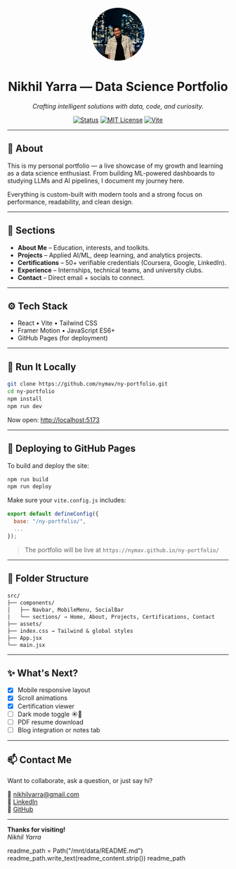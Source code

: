 
<p align="center">
  <img src="./public/pfp1.jpg" width="120" alt="Nikhil Yarra" style="border-radius: 9999px;" />
</p>

<h1 align="center">Nikhil Yarra — Data Science Portfolio</h1>

<p align="center">
  <em>Crafting intelligent solutions with data, code, and curiosity.</em>
</p>

<p align="center">
  <a href="https://github.com/nymav/ny-portfolio"><img alt="Status" src="https://img.shields.io/badge/status-active-brightgreen?style=flat-square"></a>
  <a href="https://github.com/nymav/ny-portfolio/blob/main/LICENSE"><img alt="MIT License" src="https://img.shields.io/badge/license-MIT-blue?style=flat-square"></a>
  <a href="https://vitejs.dev/"><img alt="Vite" src="https://img.shields.io/badge/built%20with-Vite-646CFF?style=flat-square&logo=vite&logoColor=white"></a>
</p>

---

## 🧠 About

This is my personal portfolio — a live showcase of my growth and learning as a data science enthusiast. From building ML-powered dashboards to studying LLMs and AI pipelines, I document my journey here.

Everything is custom-built with modern tools and a strong focus on performance, readability, and clean design.

---

## 📂 Sections

- **About Me** – Education, interests, and toolkits.
- **Projects** – Applied AI/ML, deep learning, and analytics projects.
- **Certifications** – 50+ verifiable credentials (Coursera, Google, LinkedIn).
- **Experience** – Internships, technical teams, and university clubs.
- **Contact** – Direct email + socials to connect.

---

## ⚙️ Tech Stack

- React • Vite • Tailwind CSS  
- Framer Motion • JavaScript ES6+  
- GitHub Pages (for deployment)

---

## 🚀 Run It Locally

```bash
git clone https://github.com/nymav/ny-portfolio.git
cd ny-portfolio
npm install
npm run dev
```

Now open: [http://localhost:5173](http://localhost:5173)

---

## 🛫 Deploying to GitHub Pages

To build and deploy the site:

```bash
npm run build
npm run deploy
```

Make sure your `vite.config.js` includes:

```js
export default defineConfig({
  base: "/ny-portfolio/",
  ...
});
```

> The portfolio will be live at `https://nymav.github.io/ny-portfolio/`

---

## 🧩 Folder Structure

```
src/
├── components/
│   ├── Navbar, MobileMenu, SocialBar
│   └── sections/ → Home, About, Projects, Certifications, Contact
├── assets/
├── index.css → Tailwind & global styles
├── App.jsx
└── main.jsx
```

---

## ✨ What's Next?

- [x] Mobile responsive layout  
- [x] Scroll animations  
- [x] Certification viewer  
- [ ] Dark mode toggle ☀️🌙  
- [ ] PDF resume download  
- [ ] Blog integration or notes tab  

---

## 📫 Contact Me

Want to collaborate, ask a question, or just say hi?

📧 [nikhilyarra@gmail.com](mailto:nikhilyarra@gmail.com)  
🔗 [LinkedIn](https://linkedin.com/in/nikhil-yarra)  
🐙 [GitHub](https://github.com/nymav)

---

**Thanks for visiting!**  
_Nikhil Yarra_


readme_path = Path("/mnt/data/README.md")
readme_path.write_text(readme_content.strip())
readme_path
